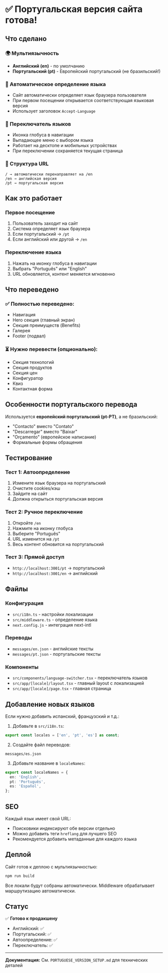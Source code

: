 # ✅ Португальская версия сайта готова!

## Что сделано

### 🌍 Мультиязычность
- **Английский (en)** - по умолчанию
- **Португальский (pt)** - Европейский португальский (не бразильский!)

### 🔄 Автоматическое определение языка
- Сайт автоматически определяет язык браузера пользователя
- При первом посещении открывается соответствующая языковая версия
- Использует заголовок `Accept-Language`

### 🎯 Переключатель языков
- Иконка глобуса в навигации
- Выпадающее меню с выбором языка
- Работает на десктопе и мобильных устройствах
- При переключении сохраняется текущая страница

### 📁 Структура URL
```
/ → автоматически перенаправляет на /en
/en → английская версия
/pt → португальская версия
```

## Как это работает

### Первое посещение
1. Пользователь заходит на сайт
2. Система определяет язык браузера
3. Если португальский → `/pt`
4. Если английский или другой → `/en`

### Переключение языка
1. Нажать на иконку глобуса в навигации
2. Выбрать "Português" или "English"
3. URL обновляется, контент меняется мгновенно

## Что переведено

### ✅ Полностью переведено:
- Навигация
- Hero секция (главный экран)
- Секция преимуществ (Benefits)
- Галерея
- Footer (подвал)

### ⏳ Нужно перевести (опционально):
- Секция технологий
- Секция продуктов
- Секция цен
- Конфигуратор
- Квиз
- Контактная форма

## Особенности португальского перевода

Используется **европейский португальский (pt-PT)**, а не бразильский:
- "Contacto" вместо "Contato"
- "Descarregar" вместо "Baixar"
- "Orçamento" (европейское написание)
- Формальные формы обращения

## Тестирование

### Тест 1: Автоопределение
1. Измените язык браузера на португальский
2. Очистите cookies/кэш
3. Зайдите на сайт
4. Должна открыться португальская версия

### Тест 2: Ручное переключение
1. Откройте `/en`
2. Нажмите на иконку глобуса
3. Выберите "Português"
4. URL изменится на `/pt`
5. Весь контент обновится на португальский

### Тест 3: Прямой доступ
- `http://localhost:3001/pt` → португальский
- `http://localhost:3001/en` → английский

## Файлы

### Конфигурация
- `src/i18n.ts` - настройки локализации
- `src/middleware.ts` - определение языка
- `next.config.js` - интеграция next-intl

### Переводы
- `messages/en.json` - английские тексты
- `messages/pt.json` - португальские тексты

### Компоненты
- `src/components/language-switcher.tsx` - переключатель языков
- `src/app/[locale]/layout.tsx` - главный layout с локализацией
- `src/app/[locale]/page.tsx` - главная страница

## Добавление новых языков

Если нужно добавить испанский, французский и т.д.:

1. Добавьте в `src/i18n.ts`:
```typescript
export const locales = ['en', 'pt', 'es'] as const;
```

2. Создайте файл переводов:
```
messages/es.json
```

3. Добавьте название в `localeNames`:
```typescript
export const localeNames = {
  en: 'English',
  pt: 'Português',
  es: 'Español',
};
```

## SEO

Каждый язык имеет свой URL:
- Поисковики индексируют обе версии отдельно
- Можно добавить теги `hreflang` для лучшего SEO
- Рекомендуется добавить метаданные для каждого языка

## Деплой

Сайт готов к деплою с мультиязычностью:
```bash
npm run build
```

Все локали будут собраны автоматически.
Middleware обрабатывает маршрутизацию автоматически.

## Статус

✅ **Готово к продакшену**
- Английский: ✅
- Португальский: ✅
- Автоопределение: ✅
- Переключатель: ✅

---

**Документация:** См. `PORTUGUESE_VERSION_SETUP.md` для технических деталей
